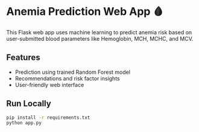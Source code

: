 # Anemia Prediction Web App 🩸

This Flask web app uses machine learning to predict anemia risk based on user-submitted blood parameters like Hemoglobin, MCH, MCHC, and MCV.

## Features
- Prediction using trained Random Forest model
- Recommendations and risk factor insights
- User-friendly web interface

## Run Locally

```bash
pip install -r requirements.txt
python app.py
